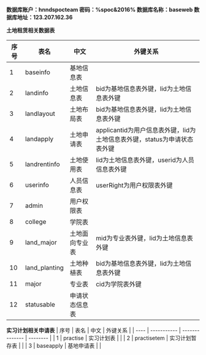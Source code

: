 **数据库账户：hnndspocteam  密码：%spoc&2016%
数据库名称：baseweb
数据库地址：123.207.162.36**



**土地租赁相关数据表**

| 序号 | 表名          | 中文           | 外键关系                                                                 |
| ---- | ------------- | -------------- | ------------------------------------------------------------------------ |
| 1    | baseinfo      | 基地信息表     |                                                                          |
| 2    | landinfo      | 土地信息表     | bid为基地信息表外键，lid为土地信息表外键                                 |
| 3    | landlayout    | 土地布局表     | bid为基地信息表外键，lid为土地信息表外键                                 |
| 4    | landapply     | 土地申请表     | applicantid为用户信息表外键，lid为土地信息表外键，status为申请状态表外键 |
| 5    | landrentinfo  | 土地使用表     | lid为土地信息表外键，userid为人员信息表外键                              |
| 6    | userinfo      | 人员信息表     | userRight为用户权限表外键                                                |
| 7    | admin         | 用户权限表     |                                                                          |
| 8    | college       | 学院表         |                                                                          |
| 9    | land_major    | 土地面向专业表 | mid为专业表外键，lid为土地信息表外键                                     |
| 10   | land_planting | 土地种植表     | bid为基地信息表外键，lid为土地信息表外键                                 |
| 11   | major         | 专业表         | cid为学院表外键                                                          |
| 12   | statusable    | 申请状态信息表 |                                                                          |



 **实习计划相关申请表**
| 序号 | 表名    | 中文           | 外键关系 |
| ---- | ----------- | -------------- | -------- |
| 1    | practise    | 实习计划表     |          |
| 2    | practisetem | 实习计划暂存表 |          |
| 3    | baseapply   | 基地申请表     |          |



